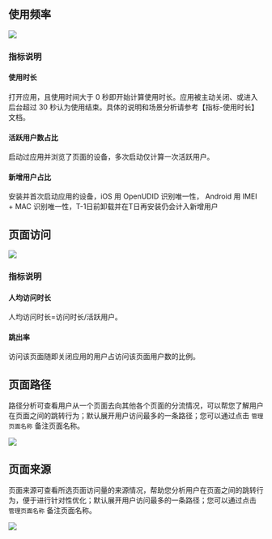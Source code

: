 ## 使用频率

![](http://tacimg-1253960454.file.myqcloud.com/guides/%E6%8E%A7%E5%88%B6%E5%8F%B0-%E7%94%A8%E6%88%B7%E8%A1%8C%E4%B8%BA-%E4%BD%BF%E7%94%A8%E9%A2%91%E7%8E%87.png)

### 指标说明

#### 使用时长

打开应用，且使用时间大于 0 秒即开始计算使用时长。应用被主动关闭、或进入后台超过 30 秒认为使用结束。具体的说明和场景分析请参考【指标-使用时长】文档。

#### 活跃用户数占比

启动过应用并浏览了页面的设备，多次启动仅计算一次活跃用户。

#### 新增用户占比

安装并首次启动应用的设备，iOS 用 OpenUDID 识别唯一性， Android 用 IMEI + MAC 识别唯一性，T-1日前卸载并在T日再安装仍会计入新增用户

## 页面访问

![](http://tacimg-1253960454.file.myqcloud.com/guides/%E6%8E%A7%E5%88%B6%E5%8F%B0-%E7%94%A8%E6%88%B7%E8%A1%8C%E4%B8%BA-%E9%A1%B5%E9%9D%A2%E8%AE%BF%E9%97%AE.png)

### 指标说明

#### 人均访问时长

人均访问时长=访问时长/活跃用户。

#### 跳出率

访问该页面随即关闭应用的用户占访问该页面用户数的比例。

## 页面路径

路径分析可查看用户从一个页面去向其他各个页面的分流情况，可以帮您了解用户在页面之间的跳转行为；默认展开用户访问最多的一条路径；您可以通过点击 `管理页面名称` 备注页面名称。

![](http://tacimg-1253960454.file.myqcloud.com/guides/%E6%8E%A7%E5%88%B6%E5%8F%B0-%E7%94%A8%E6%88%B7%E8%A1%8C%E4%B8%BA-%E9%A1%B5%E9%9D%A2%E8%B7%AF%E5%BE%84.png)

## 页面来源
页面来源可查看所选页面访问量的来源情况，帮助您分析用户在页面之间的跳转行为，便于进行针对性优化；默认展开用户访问最多的一条路径；您可以通过点击 `管理页面名称` 备注页面名称。

![](http://tacimg-1253960454.file.myqcloud.com/guides/%E6%8E%A7%E5%88%B6%E5%8F%B0-%E7%94%A8%E6%88%B7%E8%A1%8C%E4%B8%BA-%E9%A1%B5%E9%9D%A2%E6%9D%A5%E6%BA%90.png)


